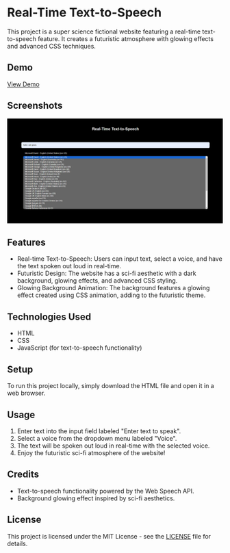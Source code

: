 # Real-Time Text-to-Speech

This project is a super science fictional website featuring a real-time text-to-speech feature. It creates a futuristic atmosphere with glowing effects and advanced CSS techniques.
## Demo

[View Demo](https://example.com)

## Screenshots

![Screenshot](https://github.com/AnubhavChaturved1/Text-To-Speech-Real-Time-/blob/main/Screenshot%202024-03-20%20144645.png)



## Features

- Real-time Text-to-Speech: Users can input text, select a voice, and have the text spoken out loud in real-time.
- Futuristic Design: The website has a sci-fi aesthetic with a dark background, glowing effects, and advanced CSS styling.
- Glowing Background Animation: The background features a glowing effect created using CSS animation, adding to the futuristic theme.

## Technologies Used

- HTML
- CSS
- JavaScript (for text-to-speech functionality)

## Setup

To run this project locally, simply download the HTML file and open it in a web browser.

## Usage

1. Enter text into the input field labeled "Enter text to speak".
2. Select a voice from the dropdown menu labeled "Voice".
3. The text will be spoken out loud in real-time with the selected voice.
4. Enjoy the futuristic sci-fi atmosphere of the website!

## Credits

- Text-to-speech functionality powered by the Web Speech API.
- Background glowing effect inspired by sci-fi aesthetics.

## License

This project is licensed under the MIT License - see the [LICENSE](LICENSE) file for details.
